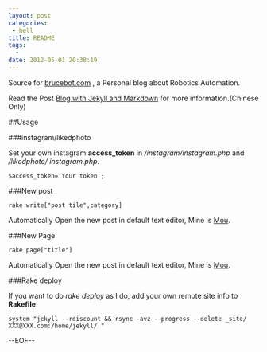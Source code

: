 ```yaml
---
layout: post
categories: 
 - hell
title: README
tags:
  - 
date: 2012-05-01 20:38:19
---
```


Source for [brucebot.com](http://brucebot.com) , a Personal blog about Robotics Automation.

Read the Post [Blog with Jekyll and Markdown](http://brucebot.com/2012/03/blog_with_jekyll_and_markdown/) for more information.(Chinese Only)

##Usage


###instagram/likedphoto

Set your own instagram **access_token** in */instagram/instagram.php* and */likedphoto/
instagram.php*.

`$access_token='Your token';`

###New post

`rake write["post tile",category]`

Automatically Open the new post in default text editor, Mine is [Mou](http://mouapp.com).

###New Page

`rake page["title"]` 

Automatically Open the new post in default text editor, Mine is [Mou](http://mouapp.com).

###Rake deploy

If you want to do *rake deploy* as I do, add your own remote site info to **Rakefile**

`system "jekyll --rdiscount && rsync -avz --progress --delete _site/ XXX@XXX.com:/home/jekyll/ "`

--EOF--